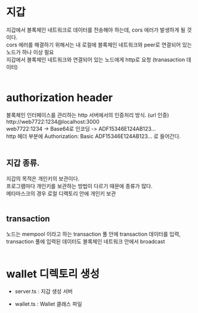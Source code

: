 # 지갑

지갑에서 블록체인 네트워크로 데이터를 전송해야 하는데, cors 에러가 발생하게 될 것이다.
<br>
cors 에러를 해결하기 위해서는 내 로컬에 블록체인 네트워크와 peer로 연결되어 있는 노드가 하나 이상 필요
<br>
지갑에서 블록체인 네트워크와 연결되어 있는 노드에게 http로 요청 (tranasaction 데이터)
<br>
<br>

# authorization header

블록체인 인터페이스를 관리하는 http 서버에서의 인증처리 방식. (url 인증)
<br>
http://web7722:1234@localhost:3000
<br>
web7722:1234 -> Base64로 인코딩 -> ADF15346E124AB123...
<br>
http 헤더 부분에
Authorization: Basic ADF15346E124AB123... 로 들어간다.
<br>
<br>

## 지갑 종류.

지갑의 목적은 개인키의 보관이다.
<br>
프로그램마다 개인키를 보관하는 방법이 다르기 때문에 종류가 많다.
<br>
메타마스크의 경우 로컬 디렉토리 안에 개인키 보관
<br>
<br>

## transaction

노드는 mempool 이라고 하는 transaction 풀 안에 transaction 데이터를 입력,
<br>
transaction 풀에 입력된 데이터도 블록체인 네트워크 안에서 broadcast
<br>
<br>

# wallet 디렉토리 생성

-   server.ts : 지갑 생성 서버

-   wallet.ts : Wallet 클래스 파일
